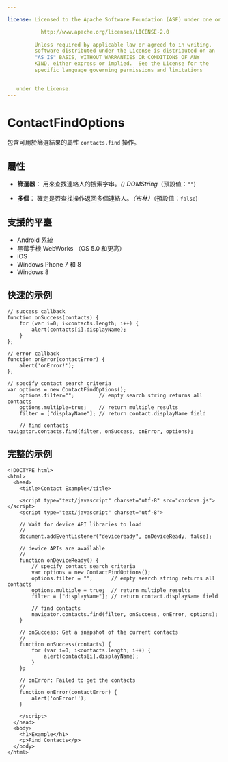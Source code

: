 ```yaml
---

license: Licensed to the Apache Software Foundation (ASF) under one or more contributor license agreements. See the NOTICE file distributed with this work for additional information regarding copyright ownership. The ASF licenses this file to you under the Apache License, Version 2.0 (the "License"); you may not use this file except in compliance with the License. You may obtain a copy of the License at

           http://www.apache.org/licenses/LICENSE-2.0
    
         Unless required by applicable law or agreed to in writing,
         software distributed under the License is distributed on an
         "AS IS" BASIS, WITHOUT WARRANTIES OR CONDITIONS OF ANY
         KIND, either express or implied.  See the License for the
         specific language governing permissions and limitations
    

   under the License.
---
```


# ContactFindOptions

包含可用於篩選結果的屬性 `contacts.find` 操作。

## 屬性

*   **篩選器**： 用來查找連絡人的搜索字串。*() DOMString*（預設值：`""`)

*   **多個**： 確定是否查找操作返回多個連絡人。*（布林）*（預設值：`false`)

## 支援的平臺

*   Android 系統
*   黑莓手機 WebWorks （OS 5.0 和更高）
*   iOS
*   Windows Phone 7 和 8
*   Windows 8

## 快速的示例

    // success callback
    function onSuccess(contacts) {
        for (var i=0; i<contacts.length; i++) {
            alert(contacts[i].displayName);
        }
    };
    
    // error callback
    function onError(contactError) {
        alert('onError!');
    };
    
    // specify contact search criteria
    var options = new ContactFindOptions();
        options.filter="";        // empty search string returns all contacts
        options.multiple=true;    // return multiple results
        filter = ["displayName"]; // return contact.displayName field
    
        // find contacts
    navigator.contacts.find(filter, onSuccess, onError, options);
    

## 完整的示例

    <!DOCTYPE html>
    <html>
      <head>
        <title>Contact Example</title>
    
        <script type="text/javascript" charset="utf-8" src="cordova.js"></script>
        <script type="text/javascript" charset="utf-8">
    
        // Wait for device API libraries to load
        //
        document.addEventListener("deviceready", onDeviceReady, false);
    
        // device APIs are available
        //
        function onDeviceReady() {
            // specify contact search criteria
            var options = new ContactFindOptions();
            options.filter = "";      // empty search string returns all contacts
            options.multiple = true;  // return multiple results
            filter = ["displayName"]; // return contact.displayName field
    
            // find contacts
            navigator.contacts.find(filter, onSuccess, onError, options);
        }
    
        // onSuccess: Get a snapshot of the current contacts
        //
        function onSuccess(contacts) {
            for (var i=0; i<contacts.length; i++) {
                alert(contacts[i].displayName);
            }
        };
    
        // onError: Failed to get the contacts
        //
        function onError(contactError) {
            alert('onError!');
        }
    
        </script>
      </head>
      <body>
        <h1>Example</h1>
        <p>Find Contacts</p>
      </body>
    </html>